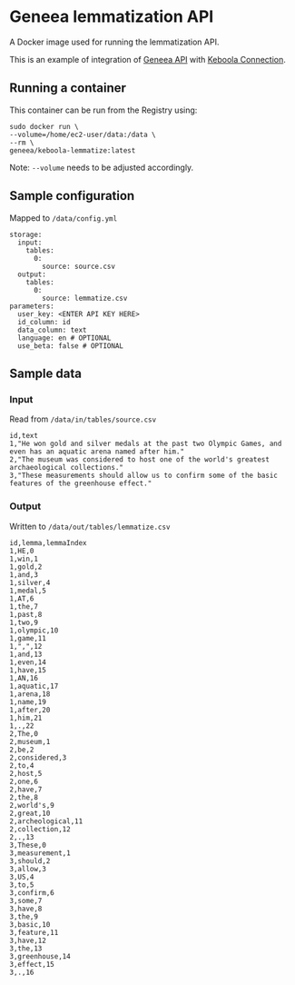 # Geneea lemmatization API

A Docker image used for running the lemmatization API.

This is an example of integration of [Geneea API](https://api.geneea.com) with [Keboola Connection](https://connection.keboola.com).

## Running a container
This container can be run from the Registry using:

```
sudo docker run \
--volume=/home/ec2-user/data:/data \
--rm \
geneea/keboola-lemmatize:latest
```
Note: `--volume` needs to be adjusted accordingly.

## Sample configuration
Mapped to `/data/config.yml`

```
storage:
  input:
    tables:
      0:
        source: source.csv
  output:
    tables:
      0:
        source: lemmatize.csv
parameters:
  user_key: <ENTER API KEY HERE>
  id_column: id
  data_column: text
  language: en # OPTIONAL
  use_beta: false # OPTIONAL
```

## Sample data

### Input
Read from `/data/in/tables/source.csv`

```
id,text
1,"He won gold and silver medals at the past two Olympic Games, and even has an aquatic arena named after him."
2,"The museum was considered to host one of the world's greatest archaeological collections."
3,"These measurements should allow us to confirm some of the basic features of the greenhouse effect."
```

### Output
Written to `/data/out/tables/lemmatize.csv`

```
id,lemma,lemmaIndex
1,HE,0
1,win,1
1,gold,2
1,and,3
1,silver,4
1,medal,5
1,AT,6
1,the,7
1,past,8
1,two,9
1,olympic,10
1,game,11
1,",",12
1,and,13
1,even,14
1,have,15
1,AN,16
1,aquatic,17
1,arena,18
1,name,19
1,after,20
1,him,21
1,.,22
2,The,0
2,museum,1
2,be,2
2,considered,3
2,to,4
2,host,5
2,one,6
2,have,7
2,the,8
2,world's,9
2,great,10
2,archeological,11
2,collection,12
2,.,13
3,These,0
3,measurement,1
3,should,2
3,allow,3
3,US,4
3,to,5
3,confirm,6
3,some,7
3,have,8
3,the,9
3,basic,10
3,feature,11
3,have,12
3,the,13
3,greenhouse,14
3,effect,15
3,.,16
```
